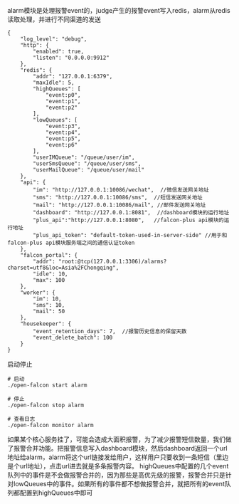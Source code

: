 alarm模块是处理报警event的，judge产生的报警event写入redis，alarm从redis读取处理，并进行不同渠道的发送  

```
{
    "log_level": "debug",
    "http": {
        "enabled": true,
        "listen": "0.0.0.0:9912"
    },
    "redis": {
        "addr": "127.0.0.1:6379",
        "maxIdle": 5,
        "highQueues": [
            "event:p0",
            "event:p1",
            "event:p2"
        ],
        "lowQueues": [
            "event:p3",
            "event:p4",
            "event:p5",
            "event:p6"
        ],
        "userIMQueue": "/queue/user/im",
        "userSmsQueue": "/queue/user/sms",
        "userMailQueue": "/queue/user/mail"
    },
    "api": {
        "im": "http://127.0.0.1:10086/wechat",  //微信发送网关地址
        "sms": "http://127.0.0.1:10086/sms",  //短信发送网关地址
        "mail": "http://127.0.0.1:10086/mail", //邮件发送网关地址
        "dashboard": "http://127.0.0.1:8081",  //dashboard模块的运行地址
        "plus_api":"http://127.0.0.1:8080",   //falcon-plus api模块的运行地址
        "plus_api_token": "default-token-used-in-server-side" //用于和falcon-plus api模块服务端之间的通信认证token
    },
    "falcon_portal": {
        "addr": "root:@tcp(127.0.0.1:3306)/alarms?charset=utf8&loc=Asia%2FChongqing",
        "idle": 10,
        "max": 100
    },
    "worker": {
        "im": 10,
        "sms": 10,
        "mail": 50
    },
    "housekeeper": {
        "event_retention_days": 7,  //报警历史信息的保留天数
        "event_delete_batch": 100
    }
}
```  

启动停止  
```
# 启动
./open-falcon start alarm

# 停止
./open-falcon stop alarm

# 查看日志
./open-falcon monitor alarm
```  


如果某个核心服务挂了，可能会造成大面积报警，为了减少报警短信数量，我们做了报警合并功能。把报警信息写入dashboard模块，然后dashboard返回一个url地址给alarm，alarm将这个url链接发给用户，这样用户只要收到一条短信（里边是个url地址），点击url进去就是多条报警内容。
highQueues中配置的几个event队列中的事件是不会做报警合并的，因为那些是高优先级的报警，报警合并只是针对lowQueues中的事件。如果所有的事件都不想做报警合并，就把所有的event队列都配置到highQueues中即可
